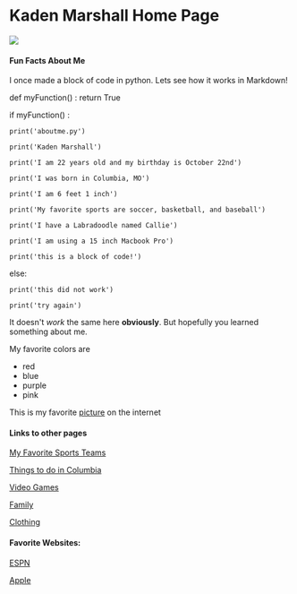 # Kaden Marshall Home Page

![](881A6AB5-92EA-4009-9DD2-F25A6CCEFC57.heic)

#### Fun Facts About Me
I once made a block of code in python. Lets see how it works in Markdown!

def myFunction() :
    return True

if myFunction() :

    print('aboutme.py')
        
    print('Kaden Marshall')
        
    print('I am 22 years old and my birthday is October 22nd')
        
    print('I was born in Columbia, MO')
        
    print('I am 6 feet 1 inch')
        
    print('My favorite sports are soccer, basketball, and baseball')
        
    print('I have a Labradoodle named Callie')
        
    print('I am using a 15 inch Macbook Pro')
        
    print('this is a block of code!')
    
else:

    print('this did not work')
    
    print('try again')

It doesn't *work* the same here **obviously**. But hopefully you learned something about me.

My favorite colors are

- red 
- blue
- purple
- pink

This is my favorite [picture](https://i.ytimg.com/vi/hAq443fhyDo/maxresdefault.jpg) on the internet

#### Links to other pages
[My Favorite Sports Teams](MyFavoriteSportsTeams.md) 

[Things to do in Columbia](ThingstodoinColumbia.md)

[Video Games](VideoGames.md)

[Family](Family.md)

[Clothing](Clothing.md)


#### Favorite Websites:

[ESPN](https://www.espn.com)

[Apple](https://www.apple.com)
